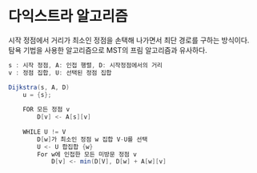 # 다익스트라 알고리즘 

시작 정점에서 거리가 최소인 정점을 손택해 나가면서 최단 경로를 구하는 방식이다.    
탐욕 기법을 사용한 알고리즘으로 MST의 프림 알고리즘과 유사하다.   

```java
s : 시작 정점, A: 인접 행렬, D: 시작정점에서의 거리 
v : 정점 집합, U: 선택된 정점 집합

Dijkstra(s, A, D)
    u = {s};
    
    FOR 모든 정점 v
        D[v] <- A[s][v]
    
    WHILE U != V
        D[w]가 최소인 정점 w 집합 V-U를 선택
        U <- U 합집합 {w}  
        For w에 인접한 모든 미방문 정점 v
            D[v] <- min(D[V], D[w] + A[w][v]
            
```
